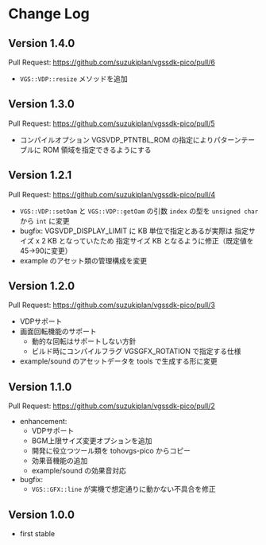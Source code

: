 # Change Log

## Version 1.4.0

Pull Request: https://github.com/suzukiplan/vgssdk-pico/pull/6

- `VGS::VDP::resize` メソッドを追加

## Version 1.3.0

Pull Request: https://github.com/suzukiplan/vgssdk-pico/pull/5

- コンパイルオプション VGSVDP_PTNTBL_ROM の指定によりパターンテーブルに ROM 領域を指定できるようにする

## Version 1.2.1

Pull Request: https://github.com/suzukiplan/vgssdk-pico/pull/4

- `VGS::VDP::setOam` と `VGS::VDP::getOam` の引数 `index` の型を `unsigned char` から `int` に変更
- bugfix: VGSVDP_DISPLAY_LIMIT に KB 単位で指定とあるが実際は 指定サイズ x 2 KB となっていたため 指定サイズ KB となるように修正（既定値を45→90に変更）
- example のアセット類の管理構成を変更

## Version 1.2.0

Pull Request: https://github.com/suzukiplan/vgssdk-pico/pull/3

- VDPサポート
- 画面回転機能のサポート
  - 動的な回転はサポートしない方針
  - ビルド時にコンパイルフラグ VGSGFX_ROTATION で指定する仕様
- example/sound のアセットデータを tools で生成する形に変更

## Version 1.1.0

Pull Request: https://github.com/suzukiplan/vgssdk-pico/pull/2

- enhancement:
  - VDPサポート
  - BGM上限サイズ変更オプションを追加
  - 開発に役立つツール類を tohovgs-pico からコピー
  - 効果音機能の追加
  - example/sound の効果音対応
- bugfix:
  - `VGS::GFX::line` が実機で想定通りに動かない不具合を修正

## Version 1.0.0

- first stable

